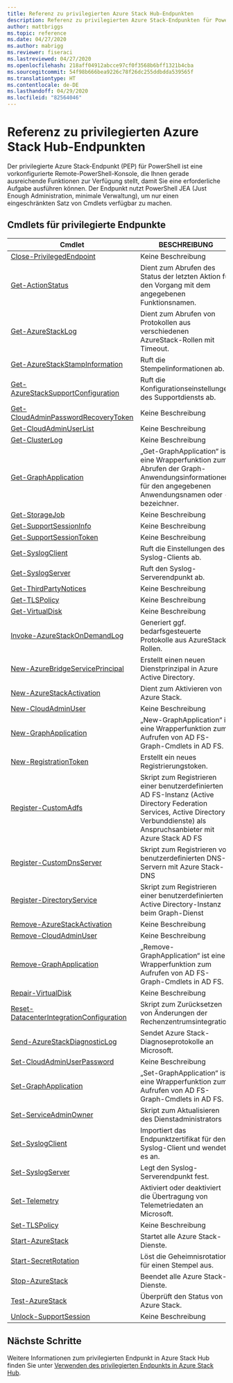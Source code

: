 ```yaml
---
title: Referenz zu privilegierten Azure Stack Hub-Endpunkten
description: Referenz zu privilegierten Azure Stack-Endpunkten für PowerShell
author: mattbriggs
ms.topic: reference
ms.date: 04/27/2020
ms.author: mabrigg
ms.reviewer: fiseraci
ms.lastreviewed: 04/27/2020
ms.openlocfilehash: 218aff04912abcce97cf0f3568b6bff1321b4cba
ms.sourcegitcommit: 54f98b666bea9226c78f26dc255ddbdda539565f
ms.translationtype: HT
ms.contentlocale: de-DE
ms.lasthandoff: 04/29/2020
ms.locfileid: "82564046"
---
```

# <a name="azure-stack-hub-privileged-endpoint-reference"></a>Referenz zu privilegierten Azure Stack Hub-Endpunkten

Der privilegierte Azure Stack-Endpunkt (PEP) für PowerShell ist eine vorkonfigurierte Remote-PowerShell-Konsole, die Ihnen gerade ausreichende Funktionen zur Verfügung stellt, damit Sie eine erforderliche Aufgabe ausführen können. Der Endpunkt nutzt PowerShell JEA (Just Enough Administration, minimale Verwaltung), um nur einen eingeschränkten Satz von Cmdlets verfügbar zu machen.

## <a name="privilege-endpoint-cmdlets"></a>Cmdlets für privilegierte Endpunkte

| Cmdlet | BESCHREIBUNG |
| --- | --- |
| [Close-PrivilegedEndpoint](Close-PrivilegedEndpoint.md) | Keine Beschreibung |
| [Get-ActionStatus](Get-ActionStatus.md) | Dient zum Abrufen des Status der letzten Aktion für den Vorgang mit dem angegebenen Funktionsnamen. |
| [Get-AzureStackLog](Get-AzureStackLog.md) | Dient zum Abrufen von Protokollen aus verschiedenen AzureStack-Rollen mit Timeout. |
| [Get-AzureStackStampInformation](Get-AzureStackStampInformation.md) | Ruft die Stempelinformationen ab. |
| [Get-AzureStackSupportConfiguration](Get-AzureStackSupportConfiguration.md) | Ruft die Konfigurationseinstellungen des Supportdiensts ab. |
| [Get-CloudAdminPasswordRecoveryToken](Get-CloudAdminPasswordRecoveryToken.md) | Keine Beschreibung |
| [Get-CloudAdminUserList](Get-CloudAdminUserList.md) | Keine Beschreibung |
| [Get-ClusterLog](Get-ClusterLog.md) | Keine Beschreibung |
| [Get-GraphApplication](Get-GraphApplication.md) | „Get-GraphApplication“ ist eine Wrapperfunktion zum Abrufen der Graph-Anwendungsinformationen für den angegebenen Anwendungsnamen oder -bezeichner. |
| [Get-StorageJob](Get-StorageJob.md) | Keine Beschreibung |
| [Get-SupportSessionInfo](Get-SupportSessionInfo.md) | Keine Beschreibung |
| [Get-SupportSessionToken](Get-SupportSessionToken.md) | Keine Beschreibung |
| [Get-SyslogClient](Get-SyslogClient.md) | Ruft die Einstellungen des Syslog-Clients ab. |
| [Get-SyslogServer](Get-SyslogServer.md) | Ruft den Syslog-Serverendpunkt ab. |
| [Get-ThirdPartyNotices](Get-ThirdPartyNotices.md) | Keine Beschreibung |
| [Get-TLSPolicy](Get-TLSPolicy.md) | Keine Beschreibung |
| [Get-VirtualDisk](Get-VirtualDisk.md) | Keine Beschreibung |
| [Invoke-AzureStackOnDemandLog](Invoke-AzureStackOnDemandLog.md) | Generiert ggf. bedarfsgesteuerte Protokolle aus AzureStack-Rollen. |
| [New-AzureBridgeServicePrincipal](New-AzureBridgeServicePrincipal.md) | Erstellt einen neuen Dienstprinzipal in Azure Active Directory. |
| [New-AzureStackActivation](New-AzureStackActivation.md) | Dient zum Aktivieren von Azure Stack. |
| [New-CloudAdminUser](New-CloudAdminUser.md) | Keine Beschreibung |
| [New-GraphApplication](New-GraphApplication.md) | „New-GraphApplication“ ist eine Wrapperfunktion zum Aufrufen von AD FS-Graph-Cmdlets in AD FS. |
| [New-RegistrationToken](New-RegistrationToken.md) | Erstellt ein neues Registrierungstoken. |
| [Register-CustomAdfs](Register-CustomAdfs.md) | Skript zum Registrieren einer benutzerdefinierten AD FS-Instanz (Active Directory Federation Services, Active Directory-Verbunddienste) als Anspruchsanbieter mit Azure Stack AD FS |
| [Register-CustomDnsServer](Register-CustomDnsServer.md) | Skript zum Registrieren von benutzerdefinierten DNS-Servern mit Azure Stack-DNS |
| [Register-DirectoryService](Register-DirectoryService.md) | Skript zum Registrieren einer benutzerdefinierten Active Directory-Instanz beim Graph-Dienst |
| [Remove-AzureStackActivation](Remove-AzureStackActivation.md) | Keine Beschreibung |
| [Remove-CloudAdminUser](Remove-CloudAdminUser.md) | Keine Beschreibung |
| [Remove-GraphApplication](Remove-GraphApplication.md) | „Remove-GraphApplication“ ist eine Wrapperfunktion zum Aufrufen von AD FS-Graph-Cmdlets in AD FS. |
| [Repair-VirtualDisk](Repair-VirtualDisk.md) | Keine Beschreibung |
| [Reset-DatacenterIntegrationConfiguration](Reset-DatacenterIntegrationConfiguration.md) | Skript zum Zurücksetzen von Änderungen der Rechenzentrumsintegration |
| [Send-AzureStackDiagnosticLog](Send-AzureStackDiagnosticLog.md) | Sendet Azure Stack-Diagnoseprotokolle an Microsoft. |
| [Set-CloudAdminUserPassword](Set-CloudAdminUserPassword.md) | Keine Beschreibung |
| [Set-GraphApplication](Set-GraphApplication.md) | „Set-GraphApplication“ ist eine Wrapperfunktion zum Aufrufen von AD FS-Graph-Cmdlets in AD FS. |
| [Set-ServiceAdminOwner](Set-ServiceAdminOwner.md) | Skript zum Aktualisieren des Dienstadministrators |
| [Set-SyslogClient](Set-SyslogClient.md) | Importiert das Endpunktzertifikat für den Syslog-Client und wendet es an. |
| [Set-SyslogServer](Set-SyslogServer.md) | Legt den Syslog-Serverendpunkt fest. |
| [Set-Telemetry](Set-Telemetry.md) | Aktiviert oder deaktiviert die Übertragung von Telemetriedaten an Microsoft. |
| [Set-TLSPolicy](Set-TLSPolicy.md) | Keine Beschreibung |
| [Start-AzureStack](Start-AzureStack.md) | Startet alle Azure Stack-Dienste. |
| [Start-SecretRotation](Start-SecretRotation.md) | Löst die Geheimnisrotation für einen Stempel aus. |
| [Stop-AzureStack](Stop-AzureStack.md) | Beendet alle Azure Stack-Dienste. |
| [Test-AzureStack](Test-AzureStack.md) | Überprüft den Status von Azure Stack. |
| [Unlock-SupportSession](Unlock-SupportSession.md) | Keine Beschreibung |

## <a name="next-steps"></a>Nächste Schritte

Weitere Informationen zum privilegierten Endpunkt in Azure Stack Hub finden Sie unter [Verwenden des privilegierten Endpunkts in Azure Stack Hub](https://docs.microsoft.com/azure-stack/operator/azure-stack-privileged-endpoint).
